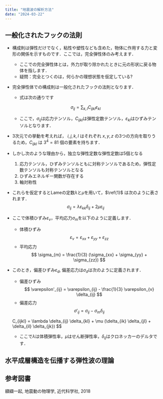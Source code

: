 ```yaml
---
title: "地震波の解析方法"
date: "2024-03-22"
---
```


## 一般化されたフックの法則

- 構成則は弾性だけでなく，粘性や塑性なども含めた，物体に作用する力と変形の関係を示すものです．ここでは，完全弾性体のみ考えます．
    - ここでの完全弾性体とは，外力が取り除かれたときに元の形状に戻る物体を指します．
    - 疑問：完全とつくのは，何らかの理想状態を仮定している?
- 完全弾性体での構成則は一般化されたフックの法則となります．
    - 式は次の通りです

    $$ \sigma_{ij} = \sum_{k,l} C_{ijkl} \varepsilon_{kl} \tag{1} $$

    - ここで，$\sigma_{ij}$は応力テンソル，$C_{ijkl}$は弾性定数テンソル，$\varepsilon_{kl}$はひずみテンソルとなります．
- 3次元での挙動を考えれば， $i,j,k,l$ はそれぞれ $x,y,z$ の3つの方向を取りうるため，$C_{ijkl}$ は $3^4=81$ 個の要素を持ちます．
- しかし次のような理由から，独立な弾性定数な弾性定数は5個となる
    1. 応力テンソル，ひずみテンソルともに対称テンソルであるため，弾性定数テンソルも対称テンソルとなる
    1. ひずみエネルギー関数が存在する
    1. 軸対称性
- これらを仮定するとLameの定数$\lambda$と$\mu$を用いて，$\ref{1}$ は次のように表されます．
    $$
    \sigma_{ij} = \lambda \varepsilon_{kk} \delta_{ij} + 2 \mu \varepsilon_{ij}
    $$
- ここで体積ひずみ$\varepsilon_{v}$，平均応力$\sigma_{m}$を以下のように定義します．
    - 体積ひずみ
    $$
        \varepsilon_{v} = \varepsilon_{xx} + \varepsilon_{yy} + \varepsilon_{zz}
    $$
    - 平均応力
    $$
        \sigma_{m} = \frac{1}{3} (\sigma_{xx} + \sigma_{yy} + \sigma_{zz})
    $$
- このとき，偏差ひずみ$\varepsilon_{d}$, 偏差応力は$\sigma_{d}$は次のように定義されます．
    - 偏差ひずみ
    $$
        \varepsilon'_{ij} = \varepsilon_{ij} - \frac{1}{3} \varepsilon_{v} \delta_{ij}  
    $$
    - 偏差応力
    $$
        \sigma'_{ij} = \sigma_{ij} - \sigma_{m} \delta_{ij}
    $$


    C_{ijkl} = \lambda \delta_{ij} \delta_{kl} + \mu (\delta_{ik} \delta_{jl} + \delta_{il} \delta_{jk})
    $$
    - ここで$\lambda$は体積弾性率，$\mu$はせん断弾性率，$\delta_{ij}$はクロネッカーのデルタです．

## 水平成層構造を伝播する弾性波の理論

## 参考図書

纐纈一起, 地震動の物理学, 近代科学社, 2018